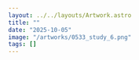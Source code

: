 ```yaml
---
layout: ../../layouts/Artwork.astro
title: ""
date: "2025-10-05"
image: "/artworks/0533_study_6.png"
tags: []
---
```


